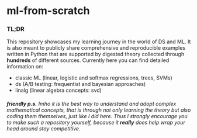 # ml-from-scratch
### **TL;DR**

This repository showcases my learning journey in the world of DS and ML. It is also meant to publicly share comprehensive and reproducible examples written in Python that are supported by digested theory collected through **hundreds** of different sources. Currently here you can find detailed information on: 
- classic ML (linear, logistic and softmax regressions, trees, SVMs)
- ds (A/B testing: frequentist and bayesian approaches)
- linalg (linear algebra concepts: svd)


###### <i>**friendly p.s.**</i> Imho it is the best way to understand and adopt complex mathematical concepts, that is through not only learning the theory but also coding them themselves, just like I did here. Thus I strongly encourage you to make such a repository yourself, because it **really** does help wrap your head around stay competitive.

